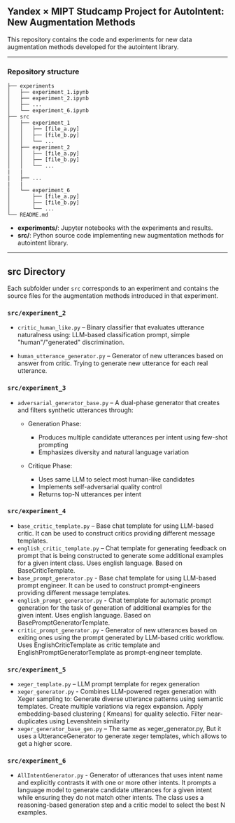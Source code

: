 ## Yandex × MIPT Studcamp Project for AutoIntent: New Augmentation Methods

This repository contains the code and experiments for new data augmentation methods developed for the autointent
library.

---

### Repository structure

```
├── experiments
│   ├── experiment_1.ipynb
│   ├── experiment_2.ipynb
│   ├── ...
│   └── experiment_6.ipynb
├── src
│   ├── experiment_1
│   │   ├── [file_a.py]
│   │   ├── [file_b.py]
│   │   └── ...
│   ├── experiment_2
│   │   ├── [file_a.py]
│   │   ├── [file_b.py]
│   │   └── ...
|   |
|   ├── ...
|   |
│   └── experiment_6
│       ├── [file_a.py]
│       ├── [file_b.py]
│       └── ...
└── README.md
```

- **experiments/**: Jupyter notebooks with the experiments and results.
- **src/**: Python source code implementing new augmentation methods for autointent library.

---

## src Directory

Each subfolder under `src` corresponds to an experiment and contains the source files for the augmentation methods
introduced in that experiment.

### `src/experiment_2`

- `critic_human_like.py` – Binary classifier that evaluates utterance naturalness using:
  LLM-based classification prompt, simple "human"/"generated" discrimination.

- `human_utterance_generator.py` – Generator of new utterances based on answer from critic. Trying to generate new
  utterance for each real utterance.

### `src/experiment_3`

- `adversarial_generator_base.py` – A dual-phase generator that creates and filters synthetic utterances through:
    - Generation Phase:
        - Produces multiple candidate utterances per intent using few-shot prompting
        - Emphasizes diversity and natural language variation

    - Critique Phase:
        - Uses same LLM to select most human-like candidates
        - Implements self-adversarial quality control
        - Returns top-N utterances per intent

### `src/experiment_4`

- `base_critic_template.py` – Base chat template for using LLM-based critic. It can be used to construct critics
  providing different message templates.
- `english_critic_template.py` – Chat template for generating feedback on prompt that is being constructed to generate
  some additional examples for a given intent class. Uses english language. Based on BaseCriticTemplate.
- `base_prompt_generator.py` - Base chat template for using LLM-based prompt engineer. It can be used to construct
  prompt-engineers providing different message templates.
- `english_prompt_generator.py` - Chat template for automatic prompt generation for the task of generation of additional
  examples for the given intent. Uses english language. Based on BasePromptGeneratorTemplate.
- `critic_prompt_generator.py` - Generator of new utterances based on exiting ones using the prompt generated by
  LLM-based critic workflow. Uses EnglishCriticTemplate as critic template and EnglishPromptGeneratorTemplate as
  prompt-engineer template.

### `src/experiment_5`

- `xeger_template.py` – LLM prompt template for regex generation
- `xeger_generator.py` - Combines LLM-powered regex generation with Xeger sampling to: Generate diverse utterance
  patterns using semantic templates. Create multiple variations via regex expansion. Apply embedding-based clustering (
  Kmeans) for quality selectio. Filter near-duplicates using Levenshtein similarity
- `xeger_generator_base_gen.py` – The same as xeger_generator.py, But it uses a UtteranceGenerator to generate xeger
  templates, which allows to get a higher score.

### `src/experiment_6`

- `AllIntentGenerator.py` - Generator of utterances that uses intent name and explicitly contrasts it with one or more other intents.
  It prompts a language model to generate candidate utterances for a given intent while ensuring they do not match other intents.
  The class uses a reasoning-based generation step and a critic model to select the best N examples.
